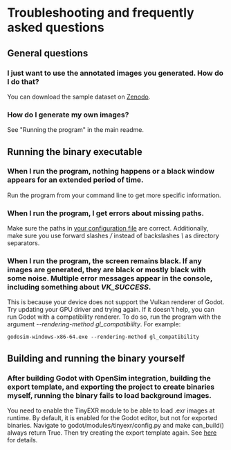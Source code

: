 # Troubleshooting and frequently asked questions

## General questions

### I just want to use the annotated images you generated. How do I do that?

You can download the sample dataset on [Zenodo](https://doi.org/10.5281/zenodo.15525580).

### How do I generate my own images?

See "Running the program" in the main readme.

## Running the binary executable

### When I run the program, nothing happens or a black window appears for an extended period of time.

Run the program from your command line to get more specific information.

### When I run the program, I get errors about missing paths.

Make sure the paths in [your configuration file](/docs/CONFIGURATION.md) are correct. Additionally, make sure you use forward slashes */* instead of backslashes *\\* as directory separators.

### When I run the program, the screen remains black. If any images are generated, they are black or mostly black with some noise. Multiple error messages appear in the console, including something about *VK_SUCCESS*.

This is because your device does not support the Vulkan renderer of Godot. Try updating your GPU driver and trying again. If it doesn't help, you can run Godot with a compatibility renderer. To do so, run the program with the argument *--rendering-method gl_compatibility*. For example:
```
godosim-windows-x86-64.exe --rendering-method gl_compatibility
```

## Building and running the binary yourself

### After building Godot with OpenSim integration, building the export template, and exporting the project to create binaries myself, running the binary fails to load background images.

You need to enable the TinyEXR module to be able to load .exr images at runtime. By default, it is enabled for the Godot editor, but not for exported binaries. Navigate to godot/modules/tinyexr/config.py and make can_build() always return True. Then try creating the export template again. See [here](https://github.com/godotengine/godot/issues/71505) for details.